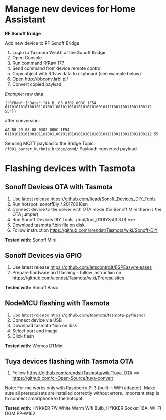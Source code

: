 # Manage new devices for Home Assistant
**RF Sonoff Bridge**

Add new device to RF Sonoff Bridge
1. Login to Tasmota WebUI of the Sonoff Bridge
2. Open Console
3. Run command RfRaw 177
4. Send command from device remote control 
5. Copy object with RfRaw data to clipboard (see example below)
6. Open http://bbconv.hrbl.pl/
7. Convert copied payload

*Example:*
raw data
```
{"RfRaw":{"Data":"AA B1 03 0302 00DC 1F54 011010101010010110100110010110101010101010010110100110011001100112 55"}}
```
after conversion:
```
AA B0 29 03 08 0302 00DC 1F54 011010101010010110100110010110101010101010010110100110011001100112 55
```

Sending MQTT payload to the Bridge
Topic: `rf001_parter_kuchnia_bridge/cmnd/`
Payload: converted payload

# Flashing devices with Tasmota
## Sonoff Devices OTA with Tasmota
1. Use latest release https://github.com/itead/Sonoff_Devices_DIY_Tools
2. Run hotspot: sonoffDiy / 20170618sn
3. Connect device to the power with OTA mode (for Sonoff Mini there is the OTA jumper)
4. Run Sonoff Devices DIY Tools ./tool/tool_01DIY85(3.3.0).exe
5. Download tasmota \*.bin file on disk
6. Follow instruction https://github.com/arendst/Tasmota/wiki/Sonoff-DIY

**Tested with:** Sonoff Mini

## Sonoff Devices via GPIO
1. Use latest release https://github.com/letscontrolit/ESPEasy/releases
2. Prepare hardware and flashing - follow instruction on https://github.com/arendst/Tasmota/wiki/Prerequisites

**Tested with:** Sonoff Basic

## NodeMCU flashing with Tasmota
1. Use latest release https://github.com/tasmota/tasmota-pyflasher
2. Connect device via USB
3. Download tasmota \*.bin on disk
4. Select port and image
5. Click flash

**Tested with:** Wemos D1 Mini

## Tuya devices flashing with Tasmota OTA
1. Follow https://github.com/arendst/Tasmota/wiki/Tuya-OTA ==> https://github.com/ct-Open-Source/tuya-convert

Note: For me works only with Raspberry PI 3 (built in WiFi adapter). Make sure all prerequisets are installed correctly without errors. Important step is to connect smartphone to the hotspot.

**Tested with:** HYKKER 7W White Warm Wifi Bulb, HYKKER Socket 16A, WI-FI DGM PP-W162
